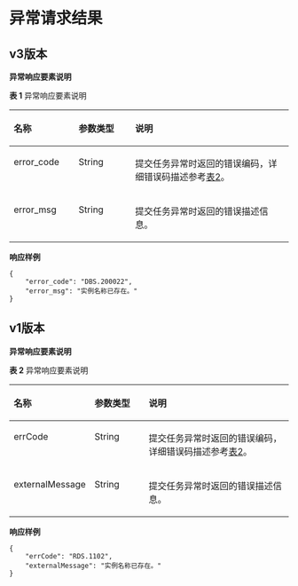 # 异常请求结果<a name="rds_01_0010"></a>

## v3版本<a name="section41121247572"></a>

**异常响应要素说明**

**表 1**  异常响应要素说明

<a name="table7745218464"></a>
<table><thead align="left"><tr id="row879102194619"><th class="cellrowborder" valign="top" width="23.23%" id="mcps1.2.4.1.1"><p id="p38113217464"><a name="p38113217464"></a><a name="p38113217464"></a>名称</p>
</th>
<th class="cellrowborder" valign="top" width="20.200000000000003%" id="mcps1.2.4.1.2"><p id="p581192104614"><a name="p581192104614"></a><a name="p581192104614"></a>参数类型</p>
</th>
<th class="cellrowborder" valign="top" width="56.57%" id="mcps1.2.4.1.3"><p id="p883152154610"><a name="p883152154610"></a><a name="p883152154610"></a>说明</p>
</th>
</tr>
</thead>
<tbody><tr id="row1485152113462"><td class="cellrowborder" valign="top" width="23.23%" headers="mcps1.2.4.1.1 "><p id="p12851213469"><a name="p12851213469"></a><a name="p12851213469"></a>error_code</p>
</td>
<td class="cellrowborder" valign="top" width="20.200000000000003%" headers="mcps1.2.4.1.2 "><p id="p487192112463"><a name="p487192112463"></a><a name="p487192112463"></a>String</p>
</td>
<td class="cellrowborder" valign="top" width="56.57%" headers="mcps1.2.4.1.3 "><p id="p088221154617"><a name="p088221154617"></a><a name="p088221154617"></a>提交任务异常时返回的错误编码，详细错误码描述参考<a href="错误码.md#td93aca0e44834bb3939478d798feb72e">表2</a>。</p>
</td>
</tr>
<tr id="row788132114618"><td class="cellrowborder" valign="top" width="23.23%" headers="mcps1.2.4.1.1 "><p id="p29082164616"><a name="p29082164616"></a><a name="p29082164616"></a>error_msg</p>
</td>
<td class="cellrowborder" valign="top" width="20.200000000000003%" headers="mcps1.2.4.1.2 "><p id="p1290102116462"><a name="p1290102116462"></a><a name="p1290102116462"></a>String</p>
</td>
<td class="cellrowborder" valign="top" width="56.57%" headers="mcps1.2.4.1.3 "><p id="p1592121204615"><a name="p1592121204615"></a><a name="p1592121204615"></a>提交任务异常时返回的错误描述信息。</p>
</td>
</tr>
</tbody>
</table>

**响应样例**

```
{
    "error_code": "DBS.200022",
    "error_msg": "实例名称已存在。"
}
```

## v1版本<a name="section15334153219015"></a>

**异常响应要素说明**

**表 2**  异常响应要素说明

<a name="t1600a24cde73446fadb04fa4fd4176c9"></a>
<table><thead align="left"><tr id="rd8bc4cbf15874672964a2f6155ff619b"><th class="cellrowborder" valign="top" width="23.23%" id="mcps1.2.4.1.1"><p id="ae933c42bba744097bb871e1e47a3d811"><a name="ae933c42bba744097bb871e1e47a3d811"></a><a name="ae933c42bba744097bb871e1e47a3d811"></a>名称</p>
</th>
<th class="cellrowborder" valign="top" width="20.200000000000003%" id="mcps1.2.4.1.2"><p id="a70dcf20d1f394d3886396b45ae4ed9e9"><a name="a70dcf20d1f394d3886396b45ae4ed9e9"></a><a name="a70dcf20d1f394d3886396b45ae4ed9e9"></a>参数类型</p>
</th>
<th class="cellrowborder" valign="top" width="56.57%" id="mcps1.2.4.1.3"><p id="aab87d22c016b458fbf47a74f2c84238b"><a name="aab87d22c016b458fbf47a74f2c84238b"></a><a name="aab87d22c016b458fbf47a74f2c84238b"></a>说明</p>
</th>
</tr>
</thead>
<tbody><tr id="r3a83848174a44b2499a0b79476a18366"><td class="cellrowborder" valign="top" width="23.23%" headers="mcps1.2.4.1.1 "><p id="ace78946dd7914bdc9051d696003e3d6f"><a name="ace78946dd7914bdc9051d696003e3d6f"></a><a name="ace78946dd7914bdc9051d696003e3d6f"></a>errCode</p>
</td>
<td class="cellrowborder" valign="top" width="20.200000000000003%" headers="mcps1.2.4.1.2 "><p id="a70943c58d7524abcb12b87181c64e2a5"><a name="a70943c58d7524abcb12b87181c64e2a5"></a><a name="a70943c58d7524abcb12b87181c64e2a5"></a>String</p>
</td>
<td class="cellrowborder" valign="top" width="56.57%" headers="mcps1.2.4.1.3 "><p id="ac399032b44cd41cd82fc0a0c3e083886"><a name="ac399032b44cd41cd82fc0a0c3e083886"></a><a name="ac399032b44cd41cd82fc0a0c3e083886"></a>提交任务异常时返回的错误编码，详细错误码描述参考<a href="错误码.md#td93aca0e44834bb3939478d798feb72e">表2</a>。</p>
</td>
</tr>
<tr id="r406296b9b2bf4aafb5e79cf9da8fb201"><td class="cellrowborder" valign="top" width="23.23%" headers="mcps1.2.4.1.1 "><p id="aa97ccde9ddfc4aa0823d82c4a22f6962"><a name="aa97ccde9ddfc4aa0823d82c4a22f6962"></a><a name="aa97ccde9ddfc4aa0823d82c4a22f6962"></a>externalMessage</p>
</td>
<td class="cellrowborder" valign="top" width="20.200000000000003%" headers="mcps1.2.4.1.2 "><p id="a1ef067712a0141029c3dd10e0df28ab9"><a name="a1ef067712a0141029c3dd10e0df28ab9"></a><a name="a1ef067712a0141029c3dd10e0df28ab9"></a>String</p>
</td>
<td class="cellrowborder" valign="top" width="56.57%" headers="mcps1.2.4.1.3 "><p id="a0994d9a70c8241ba8a2b1fc9b0757e6e"><a name="a0994d9a70c8241ba8a2b1fc9b0757e6e"></a><a name="a0994d9a70c8241ba8a2b1fc9b0757e6e"></a>提交任务异常时返回的错误描述信息。</p>
</td>
</tr>
</tbody>
</table>

**响应样例**

```
{
    "errCode": "RDS.1102",
    "externalMessage": "实例名称已存在。"
}
```

